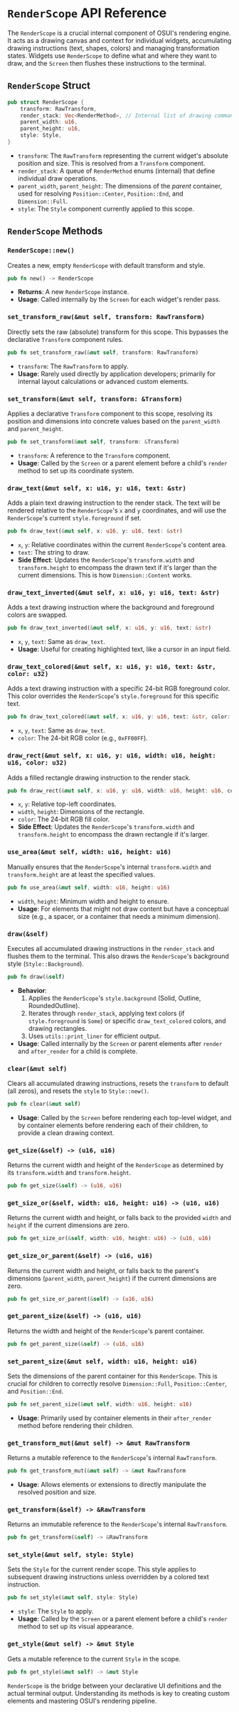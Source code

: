 # `RenderScope` API Reference

The `RenderScope` is a crucial internal component of OSUI's rendering engine. It acts as a drawing canvas and context for individual widgets, accumulating drawing instructions (text, shapes, colors) and managing transformation states. Widgets use `RenderScope` to define what and where they want to draw, and the `Screen` then flushes these instructions to the terminal.

## `RenderScope` Struct

```rust
pub struct RenderScope {
    transform: RawTransform,
    render_stack: Vec<RenderMethod>, // Internal list of drawing commands
    parent_width: u16,
    parent_height: u16,
    style: Style,
}
```

*   `transform`: The `RawTransform` representing the current widget's absolute position and size. This is resolved from a `Transform` component.
*   `render_stack`: A queue of `RenderMethod` enums (internal) that define individual draw operations.
*   `parent_width`, `parent_height`: The dimensions of the *parent* container, used for resolving `Position::Center`, `Position::End`, and `Dimension::Full`.
*   `style`: The `Style` component currently applied to this scope.

## `RenderScope` Methods

### `RenderScope::new()`

Creates a new, empty `RenderScope` with default transform and style.

```rust
pub fn new() -> RenderScope
```

*   **Returns**: A new `RenderScope` instance.
*   **Usage**: Called internally by the `Screen` for each widget's render pass.

### `set_transform_raw(&mut self, transform: RawTransform)`

Directly sets the raw (absolute) transform for this scope. This bypasses the declarative `Transform` component rules.

```rust
pub fn set_transform_raw(&mut self, transform: RawTransform)
```

*   `transform`: The `RawTransform` to apply.
*   **Usage**: Rarely used directly by application developers; primarily for internal layout calculations or advanced custom elements.

### `set_transform(&mut self, transform: &Transform)`

Applies a declarative `Transform` component to this scope, resolving its position and dimensions into concrete values based on the `parent_width` and `parent_height`.

```rust
pub fn set_transform(&mut self, transform: &Transform)
```

*   `transform`: A reference to the `Transform` component.
*   **Usage**: Called by the `Screen` or a parent element before a child's `render` method to set up its coordinate system.

### `draw_text(&mut self, x: u16, y: u16, text: &str)`

Adds a plain text drawing instruction to the render stack. The text will be rendered relative to the `RenderScope`'s `x` and `y` coordinates, and will use the `RenderScope`'s current `style.foreground` if set.

```rust
pub fn draw_text(&mut self, x: u16, y: u16, text: &str)
```

*   `x`, `y`: Relative coordinates within the current `RenderScope`'s content area.
*   `text`: The string to draw.
*   **Side Effect**: Updates the `RenderScope`'s `transform.width` and `transform.height` to encompass the drawn text if it's larger than the current dimensions. This is how `Dimension::Content` works.

### `draw_text_inverted(&mut self, x: u16, y: u16, text: &str)`

Adds a text drawing instruction where the background and foreground colors are swapped.

```rust
pub fn draw_text_inverted(&mut self, x: u16, y: u16, text: &str)
```

*   `x`, `y`, `text`: Same as `draw_text`.
*   **Usage**: Useful for creating highlighted text, like a cursor in an input field.

### `draw_text_colored(&mut self, x: u16, y: u16, text: &str, color: u32)`

Adds a text drawing instruction with a specific 24-bit RGB foreground color. This color overrides the `RenderScope`'s `style.foreground` for this specific text.

```rust
pub fn draw_text_colored(&mut self, x: u16, y: u16, text: &str, color: u32)
```

*   `x`, `y`, `text`: Same as `draw_text`.
*   `color`: The 24-bit RGB color (e.g., `0xFF00FF`).

### `draw_rect(&mut self, x: u16, y: u16, width: u16, height: u16, color: u32)`

Adds a filled rectangle drawing instruction to the render stack.

```rust
pub fn draw_rect(&mut self, x: u16, y: u16, width: u16, height: u16, color: u32)
```

*   `x`, `y`: Relative top-left coordinates.
*   `width`, `height`: Dimensions of the rectangle.
*   `color`: The 24-bit RGB fill color.
*   **Side Effect**: Updates the `RenderScope`'s `transform.width` and `transform.height` to encompass the drawn rectangle if it's larger.

### `use_area(&mut self, width: u16, height: u16)`

Manually ensures that the `RenderScope`'s internal `transform.width` and `transform.height` are at least the specified values.

```rust
pub fn use_area(&mut self, width: u16, height: u16)
```

*   `width`, `height`: Minimum width and height to ensure.
*   **Usage**: For elements that might not draw content but have a conceptual size (e.g., a spacer, or a container that needs a minimum dimension).

### `draw(&self)`

Executes all accumulated drawing instructions in the `render_stack` and flushes them to the terminal. This also draws the `RenderScope`'s background style (`Style::Background`).

```rust
pub fn draw(&self)
```

*   **Behavior**:
    1.  Applies the `RenderScope`'s `style.background` (Solid, Outline, RoundedOutline).
    2.  Iterates through `render_stack`, applying text colors (if `style.foreground` is `Some`) or specific `draw_text_colored` colors, and drawing rectangles.
    3.  Uses `utils::print_liner` for efficient output.
*   **Usage**: Called internally by the `Screen` or parent elements after `render` and `after_render` for a child is complete.

### `clear(&mut self)`

Clears all accumulated drawing instructions, resets the `transform` to default (all zeros), and resets the `style` to `Style::new()`.

```rust
pub fn clear(&mut self)
```

*   **Usage**: Called by the `Screen` before rendering each top-level widget, and by container elements before rendering each of their children, to provide a clean drawing context.

### `get_size(&self) -> (u16, u16)`

Returns the current width and height of the `RenderScope` as determined by its `transform.width` and `transform.height`.

```rust
pub fn get_size(&self) -> (u16, u16)
```

### `get_size_or(&self, width: u16, height: u16) -> (u16, u16)`

Returns the current width and height, or falls back to the provided `width` and `height` if the current dimensions are zero.

```rust
pub fn get_size_or(&self, width: u16, height: u16) -> (u16, u16)
```

### `get_size_or_parent(&self) -> (u16, u16)`

Returns the current width and height, or falls back to the parent's dimensions (`parent_width`, `parent_height`) if the current dimensions are zero.

```rust
pub fn get_size_or_parent(&self) -> (u16, u16)
```

### `get_parent_size(&self) -> (u16, u16)`

Returns the width and height of the `RenderScope`'s parent container.

```rust
pub fn get_parent_size(&self) -> (u16, u16)
```

### `set_parent_size(&mut self, width: u16, height: u16)`

Sets the dimensions of the parent container for this `RenderScope`. This is crucial for children to correctly resolve `Dimension::Full`, `Position::Center`, and `Position::End`.

```rust
pub fn set_parent_size(&mut self, width: u16, height: u16)
```

*   **Usage**: Primarily used by container elements in their `after_render` method before rendering their children.

### `get_transform_mut(&mut self) -> &mut RawTransform`

Returns a mutable reference to the `RenderScope`'s internal `RawTransform`.

```rust
pub fn get_transform_mut(&mut self) -> &mut RawTransform
```

*   **Usage**: Allows elements or extensions to directly manipulate the resolved position and size.

### `get_transform(&self) -> &RawTransform`

Returns an immutable reference to the `RenderScope`'s internal `RawTransform`.

```rust
pub fn get_transform(&self) -> &RawTransform
```

### `set_style(&mut self, style: Style)`

Sets the `Style` for the current render scope. This style applies to subsequent drawing instructions unless overridden by a colored text instruction.

```rust
pub fn set_style(&mut self, style: Style)
```

*   `style`: The `Style` to apply.
*   **Usage**: Called by the `Screen` or a parent element before a child's `render` method to set up its visual appearance.

### `get_style(&mut self) -> &mut Style`

Gets a mutable reference to the current `Style` in the scope.

```rust
pub fn get_style(&mut self) -> &mut Style
```

`RenderScope` is the bridge between your declarative UI definitions and the actual terminal output. Understanding its methods is key to creating custom elements and mastering OSUI's rendering pipeline.



